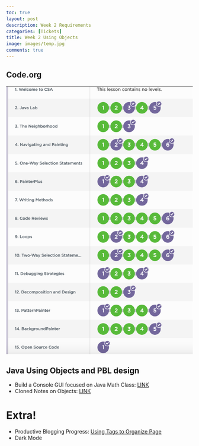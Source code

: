 ```yaml
---
toc: true
layout: post
description: Week 2 Requirements
categories: [Tickets]
title: Week 2 Using Objects
image: images/temp.jpg
comments: true
---
```



## Code.org
![](https://github.com/AkhilNandhakumar/CSA/blob/master/images/Screen%20Shot%202022-09-05%20at%207.27.12%20PM.png?raw=true "completion through lesson 15")

## Java Using Objects and PBL design
- Build a Console GUI focused on Java Math Class: [LINK](https://akhilnandhakumar.github.io/CSA/unit-2/2022/08/31/my-menu-console.html)
- Cloned Notes on Objects: [LINK](https://akhilnandhakumar.github.io/CSA/unit-2/2022/08/30/java-objects.html)

# Extra!
- Productive Blogging Progress: [Using Tags to Organize Page](https://akhilnandhakumar.github.io/CSA/categories/)
- Dark Mode




